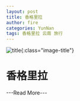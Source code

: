```yaml
---
layout: post
title: 香格里拉
author: fire
categories: YunNan 
tags: 香格里拉 云南 旅行
---
```


![title](http://image.sideproject.cn/title/title_115.jpg){:class="image-title"}

香格里拉
=======

---Read More---
